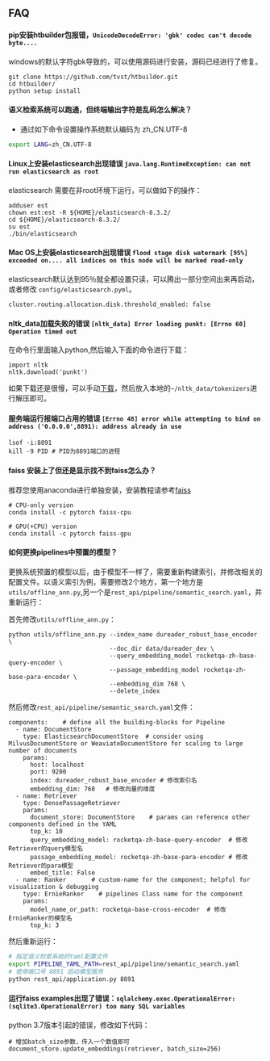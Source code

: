## FAQ

#### pip安装htbuilder包报错，`UnicodeDecodeError: 'gbk' codec can't decode byte....`

windows的默认字符gbk导致的，可以使用源码进行安装，源码已经进行了修复。

```
git clone https://github.com/tvst/htbuilder.git
cd htbuilder/
python setup install
```

#### 语义检索系统可以跑通，但终端输出字符是乱码怎么解决？

+ 通过如下命令设置操作系统默认编码为 zh_CN.UTF-8
```bash
export LANG=zh_CN.UTF-8
```

#### Linux上安装elasticsearch出现错误 `java.lang.RuntimeException: can not run elasticsearch as root`

elasticsearch 需要在非root环境下运行，可以做如下的操作：

```
adduser est
chown est:est -R ${HOME}/elasticsearch-8.3.2/
cd ${HOME}/elasticsearch-8.3.2/
su est
./bin/elasticsearch
```

#### Mac OS上安装elasticsearch出现错误 `flood stage disk watermark [95%] exceeded on.... all indices on this node will be marked read-only`

elasticsearch默认达到95％就全都设置只读，可以腾出一部分空间出来再启动，或者修改 `config/elasticsearch.pyml`。
```
cluster.routing.allocation.disk.threshold_enabled: false
```

#### nltk_data加载失败的错误 `[nltk_data] Error loading punkt: [Errno 60] Operation timed out`

在命令行里面输入python,然后输入下面的命令进行下载：

```
import nltk
nltk.download('punkt')
```
如果下载还是很慢，可以手动[下载](https://github.com/nltk/nltk_data/tree/gh-pages/packages/tokenizers)，然后放入本地的`~/nltk_data/tokenizers`进行解压即可。

#### 服务端运行报端口占用的错误 `[Errno 48] error while attempting to bind on address ('0.0.0.0',8891): address already in use`

```
lsof -i:8891
kill -9 PID # PID为8891端口的进程
```

#### faiss 安装上了但还是显示找不到faiss怎么办？

推荐您使用anaconda进行单独安装，安装教程请参考[faiss](https://github.com/facebookresearch/faiss/blob/main/INSTALL.md)

```
# CPU-only version
conda install -c pytorch faiss-cpu

# GPU(+CPU) version
conda install -c pytorch faiss-gpu
```

#### 如何更换pipelines中预置的模型？

更换系统预置的模型以后，由于模型不一样了，需要重新构建索引，并修改相关的配置文件。以语义索引为例，需要修改2个地方，第一个地方是`utils/offline_ann.py`,另一个是`rest_api/pipeline/semantic_search.yaml`，并重新运行：

首先修改`utils/offline_ann.py`：

```
python utils/offline_ann.py --index_name dureader_robust_base_encoder \
                            --doc_dir data/dureader_dev \
                            --query_embedding_model rocketqa-zh-base-query-encoder \
                            --passage_embedding_model rocketqa-zh-base-para-encoder \
                            --embedding_dim 768 \
                            --delete_index
```

然后修改`rest_api/pipeline/semantic_search.yaml`文件：

```
components:    # define all the building-blocks for Pipeline
  - name: DocumentStore
    type: ElasticsearchDocumentStore  # consider using MilvusDocumentStore or WeaviateDocumentStore for scaling to large number of documents
    params:
      host: localhost
      port: 9200
      index: dureader_robust_base_encoder # 修改索引名
      embedding_dim: 768   # 修改向量的维度
  - name: Retriever
    type: DensePassageRetriever
    params:
      document_store: DocumentStore    # params can reference other components defined in the YAML
      top_k: 10
      query_embedding_model: rocketqa-zh-base-query-encoder  # 修改Retriever的query模型名
      passage_embedding_model: rocketqa-zh-base-para-encoder # 修改 Retriever的para模型
      embed_title: False
  - name: Ranker       # custom-name for the component; helpful for visualization & debugging
    type: ErnieRanker    # pipelines Class name for the component
    params:
      model_name_or_path: rocketqa-base-cross-encoder  # 修改 ErnieRanker的模型名
      top_k: 3
```

然后重新运行：

```bash
# 指定语义检索系统的Yaml配置文件
export PIPELINE_YAML_PATH=rest_api/pipeline/semantic_search.yaml
# 使用端口号 8891 启动模型服务
python rest_api/application.py 8891
```

#### 运行faiss examples出现了错误：`sqlalchemy.exec.OperationalError: (sqlite3.OperationalError) too many SQL variables`

python 3.7版本引起的错误，修改如下代码：

```
# 增加batch_size参数，传入一个数值即可
document_store.update_embeddings(retriever, batch_size=256)
```

